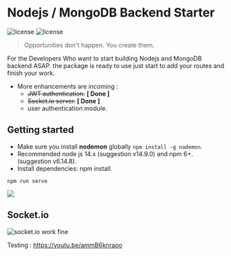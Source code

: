 # Nodejs / MongoDB Backend Starter

![license](https://img.shields.io/badge/license-GNU-blue.svg)
![license](https://img.shields.io/badge/npm-6.14.8-orange)

> Opportunities don't happen. You create them.

For the Developers Who want to start building Nodejs and MongoDB backend ASAP. the package is ready to use just start to add your routes and finish your work.

* More enhancements are incoming :
    * <del>JWT authentication.</del> **[ Done ]**
    * <del>Socket.io server.</del> **[ Done ]**
    * user authentication module.
  
## Getting started
* Make sure you install **nodemon** globally `npm install -g nodemon`.
* Recommended node js 14.x (suggestion v14.9.0) and npm 6+. (suggestion v6.14.8).
* Install dependencies: npm install.

```
npm run serve
```
![](https://img001.prntscr.com/file/img001/3IgaeDqrTVy-UzMaqLDE4g.png)

## Socket.io
![socket.io work fine](https://img001.prntscr.com/file/img001/mGFOOHfbT6K00iDNk2jjsQ.png)

Testing : https://youtu.be/ammB6knraoo